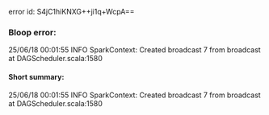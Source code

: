 error id: S4jC1hiKNXG++ji1q+WcpA==
### Bloop error:

25/06/18 00:01:55 INFO SparkContext: Created broadcast 7 from broadcast at DAGScheduler.scala:1580
#### Short summary: 

25/06/18 00:01:55 INFO SparkContext: Created broadcast 7 from broadcast at DAGScheduler.scala:1580